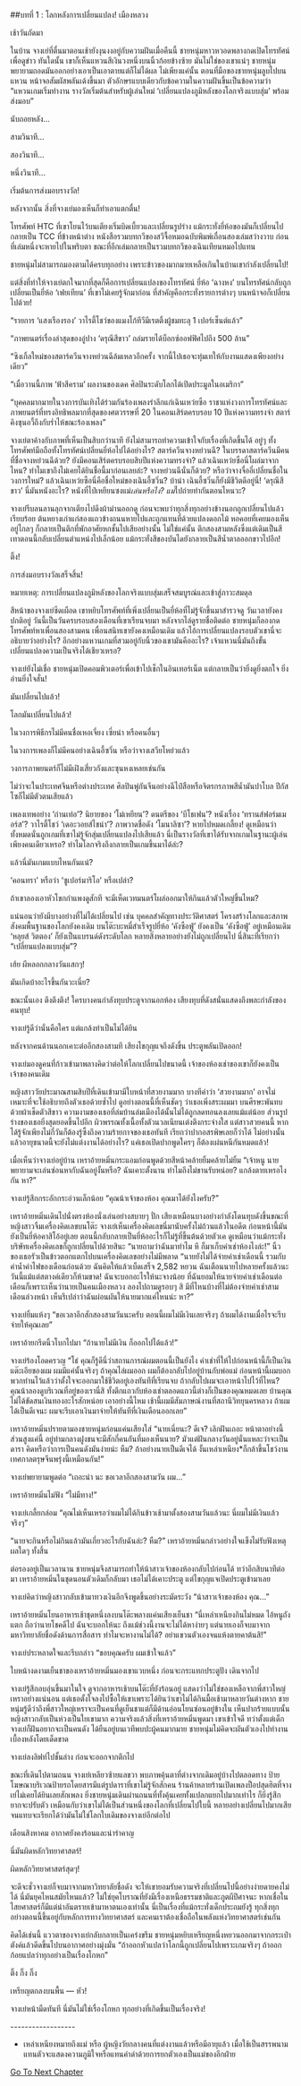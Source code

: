 ##บทที่ 1 : โลกหลังการเปลี่ยนแปลง!
เมืองหลวง

เช้าวันถัดมา 

ในบ้าน จางเย่ที่ตื่นมาตอนเช้ายังงุนงงอยู่กับความฝันเมื่อคืนนี้ ชายหนุ่มหาวหวอดพลางกดเปิดโทรทัศน์เพื่อดูข่าว ทันใดนั้น เขาก็เห็นแหวนสีเงินวงหนึ่งบนนิ้วก้อยข้างซ้าย มันไม่ใช่ของเขาแน่ๆ ชายหนุ่มพยายามถอดมันออกอย่างเอาเป็นเอาตายแต่ก็ไม่ได้ผล ไม่เพียงแค่นั้น ตอนที่มือของชายหนุ่มลูบไปบนแหวน หน้าจอสัมผัสพลันเด้งขึ้นมา ตัวอักษรแบบเดียวกับข้อความในความฝันขึ้นเป็นข้อความว่า “แหวนเกมเริ่มทำงาน รางวัลเริ่มต้นสำหรับผู้เล่นใหม่ ‘เปลี่ยนแปลงภูมิหลังของโลกจริงแบบสุ่ม’ พร้อมส่งมอบ”

นับถอยหลัง...

สามวินาที...

สองวินาที...

หนึ่งวินาที...

เริ่มต้นการส่งมอบรางวัล!

หลังจากนั้น สิ่งที่จางเย่มองเห็นก็ทำเอาแตกตื่น! 

โทรศัพท์ HTC ที่เขาโยนไว้บนเตียงเริ่มบิดเบี้ยวและเปลี่ยนรูปร่าง แม้กระทั่งยี่ห้อของมันก็เปลี่ยนไปกลายเป็น TCC ที่ข้างหน้าต่าง หนังสือรวมบทกวีของสวีจื้อหมอฉบับพิมพ์เถื่อนสองเล่มสว่างวาบ ก่อนที่เล่มหนึ่งจะหายไปในพริบตา ขณะที่อีกเล่มกลายเป็นรวมบทกวีของเฉินเทียนหมอไปแทน

ชายหนุ่มไม่สามารถมองตามได้ครบทุกอย่าง เพราะข้าวของมากมายเหลือเกินในบ้านเขากำลังเปลี่ยนไป!

แต่สิ่งที่ทำให้จางเย่ตกใจมากที่สุดก็คือการเปลี่ยนแปลงของโทรทัศน์ ยี่ห้อ ‘ฉางหง’ บนโทรทัศน์กลับถูกเปลี่ยนเป็นยี่ห้อ ‘เฟยเทียน’ ที่เขาไม่เคยรู้จักมาก่อน ที่สำคัญคือกระทั่งรายการต่างๆ บนหน้าจอก็เปลี่ยนไปด้วย!

“รายการ ‘แสงเรืองรอง’ วาไรตี้โชว์ของแมงโก้ทีวีมีเรตติ้งผู้ชมทะลุ 1 เปอร์เซ็นต์แล้ว”

“ภาพยนตร์เรื่องล่าสุดของอู๋ปาง ‘ดรุณีสีขาว’ ถล่มรายได้บ็อกซ์ออฟฟิศไปถึง 500 ล้าน”

“ซิงเกิ้ลใหม่ของสตาร์ควีนจางหย่วนฉีล้มเหลวอีกครั้ง จากนี้ไปเธอจะทุ่มเทให้กับงานแสดงเพียงอย่างเดียว”

“เมื่อวานนี้ภาพ ‘ฟ้าสีคราม’ ผลงานของเดค ศิลปินระดับโลกได้เปิดประมูลในอเมริกา”

“บุคคลมากมายในวงการบันเทิงได้ร่วมกันร้องเพลงรำลึกแก่เฉินเหว่ยซือ ราชาแห่งวงการโทรทัศน์และภาพยนตร์ที่ทรงอิทธิพลมากที่สุดของศตวรรษที่ 20 ในคอนเสิร์ตครบรอบ 10 ปีแห่งความทรงจำ สตาร์คิงซุนอวี้ถึงกับร่ำไห้ขณะร้องเพลง”

จางเย่ตาค้างกับภาพที่เห็นเป็นสิบกว่านาที ยังไม่สามารถทำความเข้าใจกับเรื่องที่เกิดขึ้นได้ อยู่ๆ ทั้งโทรศัพท์มือถือทั้งโทรทัศน์เปลี่ยนยี่ห้อไปได้อย่างไร? สตาร์ควีนจางหย่วนฉี? ในบรรดาสตาร์ควีนมีคนที่ชื่อจางหย่วนฉีด้วย? ยังมีคอนเสิร์ตครบรอบสิบปีแห่งความทรงจำ? แล้วเฉินเหว่ยซือนี่โผล่มาจากไหน? ทำไมเขาถึงไม่เคยได้ยินชื่อนี้มาก่อนเลยล่ะ? จางหย่วนฉีนั่นก็ด้วย? หรือว่าจางจื่ออี๋เปลี่ยนชื่อในวงการใหม่? แล้วเฉินเหว่ยซือนี่คือชื่อใหม่ของเฉินอี้ซวิ่น? บ้าน่า เฉินอี้ซวิ่นก็ยังมีชีวิตดีอยู่นี่! ‘ดรุณีสีขาว’ นี่มันหนังอะไร? หนังที่ไป๋เหยียนซงแม่*เล่นหรือไง? แม่*ไปถ่ายทำกันตอนไหนวะ?

จางเย่รีบลนลานลุกจากเตียงไปดึงผ้าม่านออกดู ก่อนจะพบว่าทุกสิ่งทุกอย่างข้างนอกถูกเปลี่ยนไปแล้วเรียบร้อย ต้นหยางเก่าแก่สองแถวข้างถนนหายไปและถูกแทนที่ด้วยแปลงดอกไม้ หอคอยที่เคยมองเห็นอยู่ไกลๆ ก็กลายเป็นตึกที่พักอาศัยหกชั้นไปเสียอย่างนั้น ไม่ใช่แค่นั้น ตึกสองสามหลังซึ่งแต่เดิมเป็นสีเทาตอนนี้กลับเปลี่ยนตำแหน่งไปเล็กน้อย แม้กระทั่งสีของบันไดยังกลายเป็นสีน้ำตาลออกขาวไปอีก!

ติ๊ง!

การส่งมอบรางวัลเสร็จสิ้น!

หมายเหตุ: การเปลี่ยนแปลงภูมิหลังของโลกจริงแบบสุ่มเสร็จสมบูรณ์และเข้าสู่ภาวะสมดุล

สีหน้าของจางเย่ซีดเผือด เขาหยิบโทรศัพท์ที่เพิ่งเปลี่ยนเป็นยี่ห้อที่ไม่รู้จักขึ้นมาสำรวจดู วันเวลายังคงปกติอยู่ วันนี้เป็นวันครบรอบสองเดือนที่เขาเรียนจบมา หลังจากไล่ดูรายชื่อติดต่อ ชายหนุ่มก็ลองกดโทรศัพท์หาเพื่อนสองสามคน เพื่อนสนิทเขายังคงเหมือนเดิม แล้วไอ้การเปลี่ยนแปลงรอบตัวเขานี่จะอธิบายว่าอย่างไร? อีกอย่างแหวนเกมที่สวมอยู่กับนิ้วของเขามันคืออะไร? เจ้าแหวนนี่มันถึงขั้นเปลี่ยนแปลงความเป็นจริงได้เชียวเหรอ? 

จางเย่ยังไม่เชื่อ ชายหนุ่มเปิดคอมพิวเตอร์เพื่อเข้าไปเช็กในอินเทอร์เน็ต แต่กลายเป็นว่ายิ่งดูยิ่งตกใจ ยิ่งอ่านยิ่งใจสั่น!

มันเปลี่ยนไปแล้ว!

โลกมันเปลี่ยนไปแล้ว!

ในวงการพิธีกรไม่มีคนชื่อเหอเจี่ยง เซี่ยน่า หรือคนอื่นๆ 

ในวงการเพลงก็ไม่มีคนอย่างเฉินอี้ซวิ่น หรือว่าจางเสวียโหย่วแล้ว

วงการภาพยนตร์ก็ไม่มีเฝิงเสี่ยวกังและซุนหงเหลยเช่นกัน

ไม่ว่าจะในประเทศจีนหรือต่างประเทศ ศิลปินพู่กันจีนอย่างฉีไป๋สือหรือจิตรกรภาพสีน้ำมันปาโบล ปีกัสโซก็ไม่มีตัวตนเสียแล้ว

เพลงเทพอย่าง ‘ถ่านเท่อ’? นิยายของ ‘โม่เหยียน’? ดนตรีของ ‘บีโธเฟน’? หนังเรื่อง ‘ทรานส์ฟอร์มเมอร์ส’? วาไรตี้โชว์ ‘เดอะวอยส์ไชน่า’? ภาพวาดชื่อดัง ‘โมนาลิซา’? หายไปหมดเกลี้ยง! ดูเหมือนว่าทั้งหมดนั่นถูกเกมที่เขาไม่รู้จักสุ่มเปลี่ยนแปลงไปเสียแล้ว นี่เป็นรางวัลที่เขาได้รับจากเกมในฐานะผู้เล่นเพียงคนเดียวเหรอ? ทำไมโลกจริงถึงกลายเป็นเกมขึ้นมาได้ล่ะ? 

แล้วนี่มันเกมแบบไหนกันแน่? 

‘คอนทรา’ หรือว่า ‘ซูเปอร์มาริโอ’ หรือเปล่า?

ถ้าเขาลองเอาหัวโขกกำแพงดูสักที จะมีเห็ดเวทมนตร์โผล่ออกมาให้กินแล้วตัวใหญ่ขึ้นไหม?

แน่นอนว่ายังมีบางอย่างที่ไม่ได้เปลี่ยนไป เช่น บุคคลสำคัญทางประวัติศาสตร์ โครงสร้างโลกและสภาพสังคมพื้นฐานของโลกยังคงเดิม บนโต๊ะบะหมี่สำเร็จรูปยี่ห้อ ‘คังซือฟู่’ ยังคงเป็น ‘คังซือฟู่’ อยู่เหมือนเดิม ‘หลุยส์ วิตตอง’ ก็ยังเป็นแบรนด์ดังระดับโลก หลายสิ่งหลายอย่างยังไม่ถูกเปลี่ยนไป นี่สินะที่เรียกว่า “เปลี่ยนแปลงแบบสุ่ม”?

เฮ้ย ผีหลอกกลางวันแสกๆ!

มันเกิดบ้าอะไรขึ้นกันวะเนี่ย?

ขณะนั้นเอง ตึงตึงตึง! ใครบางคนกำลังทุบประตูจากนอกห้อง เสียงทุบที่ดังสนั่นแสดงถึงพละกำลังของคนทุบ!

จางเย่รู้ดีว่านั่นคือใคร แต่แกล้งทำเป็นไม่ได้ยิน

หลังจากคนด้านนอกเคาะต่ออีกสองสามที เสียงไขกุญแจถึงดังขึ้น ประตูพลันเปิดออก!

จางเย่มองดูคนที่ก้าวเข้ามาพลางคิดว่าต่อให้โลกเปลี่ยนไปขนาดนี้ เจ้าของห้องเช่าของเขาก็ยังคงเป็นเจ้าของคนเดิม

หญิงสาววัยประมาณสามสิบปีที่เดินเข้ามามีใบหน้าที่สวยงามมาก บางทีคำว่า ‘สวยงามมาก’ อาจไม่เหมาะที่จะใช้อธิบายถึงตัวเธอด้วยซ้ำไป ดูอย่างตอนนี้ที่เห็นชัดๆ ว่าเธอเพิ่งสระผมมา บนศีรษะพันทบด้วยผ้าเช็ดตัวสีขาว ความงามของเธอที่ล่มบ้านล่มเมืองได้นั้นไม่ได้ถูกลดทอนลงเลยแม้แต่น้อย ส่วนรูปร่างของเธอยิ่งสุดยอดขึ้นไปอีก ผิวพรรณทั้งเนื้อทั้งตัวนวลเนียนเต่งตึงกระจ่างใส แต่สาวสวยคนนี้ หากได้รู้จักเพียงไม่กี่วันก็ต้องรู้ซึ้งถึงความร้ายกาจของเธอทันที เรียกว่าปากอสรพิษเลยก็ว่าได้ ไม่อย่างนั้นแล้วอายุขนาดนี้จะยังไม่แต่งงานได้อย่างไร? แค่เธอเปิดปากพูดใครๆ ก็ต้องเผ่นหนีกันหมดแล้ว!

เมื่อเห็นว่าจางเย่อยู่บ้าน เหราอ้ายหมิ่นกระแอมก่อนพูดด้วยสีหน้าคล้ายยิ้มคล้ายไม่ยิ้ม “เจ้าหนู นายพยายามจะเล่นซ่อนหากับฉันอยู่งั้นหรือ? ฉันเคาะตั้งนาน ทำไมถึงไม่ขานรับหน่อย? แกล้งตายเหรอไงกัน หา?”

จางเย่รู้สึกกระอักกระอ่วนเล็กน้อย “คุณน้าเจ้าของห้อง คุณมาได้ยังไงครับ?”

เหราอ้ายหมิ่นเดินไปนั่งตรงห้องนั่งเล่นอย่างสบายๆ ปั่ก เสียงเหมือนบางอย่างกำลังโดนทุบดังขึ้นขณะที่หญิงสาวจิ้มเครื่องคิดเลขบนโต๊ะ จางเย่เห็นเครื่องคิดเลขนี่มานับครั้งไม่ถ้วนแล้วในอดีต ก่อนหน้านี้มันยังเป็นยี่ห้อคาสิโอ้อยู่เลย ตอนนี้กลับกลายเป็นยี่ห้ออะไรก็ไม่รู้ที่ขึ้นต้นด้วยตัวเค ดูเหมือนว่าแม้กระทั่งบริษัทเครื่องคิดเลขก็ถูกเปลี่ยนไปด้วยสินะ 
“นายถามว่าฉันมาทำไม หึ ก็มาเก็บค่าเช่าห้องไงล่ะ!” นิ้วของเธอรัวเป็นข้าวตอกแตกไปบนเครื่องคิดเลขอย่างไม่มีพลาด “นายยังไม่ได้จ่ายค่าเช่าเดือนนี้ รวมกับค่าน้ำค่าไฟของเดือนก่อนด้วย ฉันคิดให้แล้วเบ็ดเสร็จ 2,582 หยวน ฉันเตือนนายไปหลายครั้งแล้วนะ วันนี้แม้แต่สตางค์เดียวก็ห้ามขาด! ฉันจะบอกอะไรให้นะจางน้อย ที่ฉันยอมให้นายจ่ายค่าเช่าเดือนต่อเดือนก็เพราะเห็นว่านายเป็นคนเมืองหลวง ลองไปถามดูรอบๆ สิ มีที่ไหนบ้างที่ไม่ต้องจ่ายค่าเช่าสามเดือนล่วงหน้า เห็นรึเปล่าว่าฉันผ่อนผันให้นายมากแค่ไหนน่ะ หา?”

จางเย่ยิ้มแห้งๆ “ขอเวลาอีกสักสองสามวันนะครับ ตอนนี้ผมไม่มีเงินเลยจริงๆ ถ้าผมได้งานเมื่อไรจะรีบจ่ายให้คุณเลย”

เหราอ้ายกรีดนิ้วโบกไปมา “ถ้านายไม่มีเงิน ก็ออกไปได้แล้ว!”

จางเย่ร้องโอดครวญ “โธ่ คุณก็รู้ดีนี่ว่าสถานการณ์ผมตอนนี้เป็นยังไง ค่าเช่าที่ให้ไปก่อนหน้านี้ก็เป็นเงินแต๊ะเอียของผม ผมมีแค่นั้นจริงๆ ถ้าคุณไล่ผมออก ผมก็ต้องกลับไปอยู่บ้านกับพ่อแม่ ก่อนหน้านี้ผมบอกพวกท่านไว้แล้วว่าตั้งใจจะออกมาใช้ชีวิตอยู่เองทันทีที่เรียนจบ ถ้ากลับไปผมจะเอาหน้าไปไว้ที่ไหน? คุณน้าลองดูบริเวณที่อยู่ของเรานี่สิ ทั้งตึกแถวกับห้องเช่าตลอดแถวนี้ต่างก็เป็นของคุณหมดเลย บ้านคุณไม่ได้ขัดสนเงินทองอะไรสักหน่อย เอาอย่างนี้ไหม เช้านี้ผมมีสัมภาษณ์งานที่สถานีวิทยุนครหลวง ถ้าผมได้เป็นดีเจนะ ผมจะรีบเอาเงินมาจ่ายให้ทันทีที่เงินเดือนออกเลย”

เหราอ้ายหมิ่นปรายตามองชายหนุ่มก่อนแค่นเสียงใส่ “นายเนี่ยนะ? ดีเจ? เลิกฝันเถอะ หน้าตาอย่างนี้ ส่วนสูงแค่นี้ อยู่ท่ามกลางฝูงชนจะมีสักกี่คนกันที่มองเห็นนาย? มัวแต่ฝันกลางวันอยู่นั่นแหละว่าจะเป็นดารา คิดหรือว่าการเป็นคนดังมันง่ายน่ะ หืม? ถ้าอย่างนายเป็นดีเจได้ งั้นเหล่าเหนียง*ก็กล้าขึ้นโชว์งานเทศกาลตรุษจีนพรุ่งนี้เหมือนกัน!”

จางเย่พยายามพูดต่อ “เถอะน่า นะ ขอเวลาอีกสองสามวัน ผม...”

เหราอ้ายหมิ่นไม่ฟัง “ไม่มีทาง!”

จางเย่เกลี้ยกล่อม “คุณไม่เห็นเหรอว่าผมไม่ได้กินข้าวเช้ามาตั้งสองสามวันแล้วนะ นี่ผมไม่มีเงินแล้วจริงๆ”

“นายจะกินหรือไม่กินแล้วมันเกี่ยวอะไรกับฉันล่ะ? หืม?” เหราอ้ายหมิ่นกล่าวอย่างใจแข็งไม่รับฟังเหตุผลใดๆ ทั้งสิ้น

ต่อรองอยู่เป็นเวลานาน ชายหนุ่มจึงสามารถทำให้น้าสาวเจ้าของห้องกลับไปก่อนได้ ทว่าอีกสิบนาทีต่อมา เหราอ้ายหมิ่นในชุดนอนตัวเดิมก็กลับมา เธอไม่ได้เคาะประตู แต่ไขกุญแจเปิดประตูเข้ามาเลย

จางเย่คิดว่าหญิงสาวกลับเข้ามาทวงเงินอีกจึงพูดขึ้นอย่างระมัดระวัง “น้าสาวเจ้าของห้อง คุณ...”

เหราอ้ายหมิ่นโยนอาหารเช้าชุดหนึ่งลงบนโต๊ะพลางแค่นเสียงเย็นชา “นี่เหล่าเหนียงกินไม่หมด ไอ้หนูถังแตก ถือว่านายโชคดีไป ฉันจะบอกให้นะ ถึงแม้ช่วงนี้งานจะไม่ได้หาง่ายๆ แต่นายเองก็จบมาจากมหาวิทยาลัยชื่อดังด้านการสื่อสาร ทำไมจะหางานไม่ได้? อย่าแขวนตัวเองจนแห้งตายคาต้นสิ!”

จางเย่ประหลาดใจและรีบกล่าว “ขอบคุณครับ ผมเข้าใจแล้ว”

ใบหน้างดงามเย็นชาของเหราอ้ายหมิ่นมองเขาแวบหนึ่ง ก่อนจะกระแทกประตูปัง เดินจากไป

จางเย่รู้สึกอบอุ่นขึ้นมาในใจ ดูจากอาหารเช้าบนโต๊ะที่ยังร้อนอยู่ แสดงว่าไม่ใช่ของเหลือจากพี่สาวใหญ่เหราอย่างแน่นอน แต่เธอตั้งใจลงไปซื้อให้เขาเพราะได้ยินว่าเขาไม่ได้กินมื้อเช้ามาหลายวันต่างหาก ชายหนุ่มรู้ดีว่าถึงพี่สาวใหญ่เหราจะเป็นคนที่ดูเย็นชาแต่ก็มีด้านอ่อนโยนซ่อนอยู่ข้างใน เห็นปากร้ายแบบนั้น หญิงสาวกลับเป็นห่วงเป็นใยเขามาก ความจริงแล้วสิ่งที่เหราอ้ายหมิ่นพูดมา เขาเข้าใจดี ทว่าตั้งแต่เด็กจางเย่ก็ฝันอยากจะเป็นคนดัง ได้ยืนอยู่บนเวทีพบปะผู้คนมากมาย ชายหนุ่มไม่คิดจะผันตัวเองไปทำงานเบื้องหลังโดยเด็ดขาด

จางเย่ลงลิฟท์ไปชั้นล่าง ก่อนจะออกจากตึกไป

ขณะที่เดินไปตามถนน จางเย่เหลียวซ้ายแลขวา พบภาพคุ้นตาที่ต่างจากเดิมอยู่บ้างไปตลอดทาง ป้ายโฆษณาบริเวณป้ายรถโดยสารมีแต่รูปดาราที่เขาไม่รู้จักสักคน ร้านค้าหลายร้านเปิดเพลงป็อปสุดฮิตที่จางเย่ไม่เคยได้ยินเลยสักเพลง ยิ่งชายหนุ่มเดินผ่านถนนที่ทั้งคุ้นเคยทั้งแปลกแยกไปมากเท่าไร ก็ยิ่งรู้สึกยากจะปรับตัว เหมือนกับว่าเขาไม่ได้เป็นส่วนหนึ่งของโลกที่เปลี่ยนไปใบนี้ หลายอย่างเปลี่ยนไปมากเสียจนแทบจะเรียกได้ว่ามันไม่ใช่โลกใบเดิมของจางเย่อีกต่อไป 

เดือนสิงหาคม อากาศยังคงร้อนและน่ารำคาญ

นี่มันผิดหลักวิทยาศาสตร์!

ผิดหลักวิทยาศาสตร์สุดๆ!

จะดีจะชั่วจางเย่ก็จบมาจากมหาวิทยาลัยชื่อดัง จะให้เขายอมรับความจริงที่เปลี่ยนไปนี้อย่างง่ายดายคงไม่ได้ นี่มันยุคไหนสมัยไหนแล้ว? ไม่ใช่ยุคโบราณที่ยังมีเรื่องเหนือธรรมชาติและภูตผีปีศาจนะ หากเชื่อในไสยศาสตร์ก็มีแต่นำอันตรายเข้ามาหาตนเองเท่านั้น นี่เป็นเรื่องที่แม้กระทั่งเด็กประถมยังรู้ ทุกสิ่งทุกอย่างตอนนี้ขึ้นอยู่กับหลักการทางวิทยาศาสตร์ และคนเราต้องเชื่อถือในพลังแห่งวิทยาศาสตร์เช่นกัน 

คิดได้เช่นนี้ แววตาของจางเย่กลับกลายเป็นเคร่งขรึม ชายหนุ่มหยิบเหรียญหนึ่งหยวนออกมาจากกระเป๋าตังค์แล้วดีดขึ้นไปบนอากาศอย่างมุ่งมั่น “ถ้าออกหัวแปลว่าโลกนี้ถูกเปลี่ยนไปเพราะเกมจริงๆ ถ้าออกก้อยแปลว่าทุกอย่างเป็นเรื่องโกหก”

ติ๊ง กิ๊ง กิ๊ง

เหรียญตกลงบนพื้น — หัว!

จางเย่หน้ามืดทันที นี่มันไม่ใช่เรื่องโกหก ทุกอย่างที่เกิดขึ้นเป็นเรื่องจริง!

-*-*-*-*-*-*-*-*-*-*-*-*-*-*-*-*-*-*
* เหล่าเหนียงหมายถึงแม่ หรือ ผู้หญิงวัยกลางคนที่แต่งงานแล้วหรือมีอายุแล้ว เมื่อใช้เป็นสรรพนามแทนตัวจะแสดงความภูมิใจหรือแทนคำด่าด้วยการยกตัวเองเป็นแม่ของอีกฝ่าย


[Go To Next Chapter]( ./3.md)